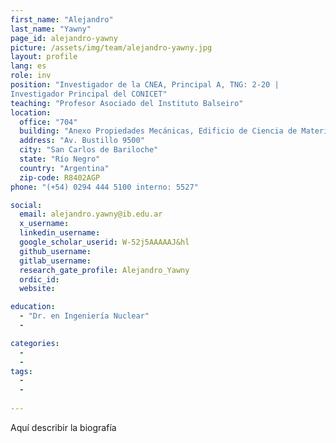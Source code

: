 ```yaml
---
first_name: "Alejandro"
last_name: "Yawny"
page_id: alejandro-yawny
picture: /assets/img/team/alejandro-yawny.jpg
layout: profile
lang: es
role: inv
position: "Investigador de la CNEA, Principal A, TNG: 2-20 |
Investigador Principal del CONICET"
teaching: "Profesor Asociado del Instituto Balseiro"
location:
  office: "704"
  building: "Anexo Propiedades Mecánicas, Edificio de Ciencia de Materiales, Centro Atómico Bariloche"
  address: "Av. Bustillo 9500"
  city: "San Carlos de Bariloche"
  state: "Río Negro"
  country: "Argentina"
  zip-code: R8402AGP
phone: "(+54) 0294 444 5100 interno: 5527"

social:
  email: alejandro.yawny@ib.edu.ar
  x_username:
  linkedin_username:
  google_scholar_userid: W-52j5AAAAAJ&hl
  github_username:
  gitlab_username:
  research_gate_profile: Alejandro_Yawny
  ordic_id:
  website:

education:
  - "Dr. en Ingeniería Nuclear"
  -

categories: 
  -
  -
tags: 
  -
  -
  
---
```

 

Aquí describir la biografía



